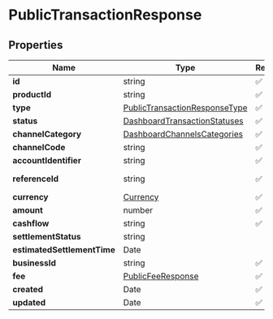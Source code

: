 # PublicTransactionResponse



## Properties

Name | Type | Required | Description
------------ | ------------- | ------------- | -------------
**id** | string | ✅ | Public Transaction id
**productId** | string | ✅ | 
**type** | [PublicTransactionResponseType](PublicTransactionResponseType.md) | ✅ | 
**status** | [DashboardTransactionStatuses](DashboardTransactionStatuses.md) | ✅ | 
**channelCategory** | [DashboardChannelsCategories](DashboardChannelsCategories.md) | ✅ | 
**channelCode** | string | ✅ | 
**accountIdentifier** | string | ✅ | 
**referenceId** | string | ✅ | customer supplied reference/external_id
**currency** | [Currency](Currency.md) | ✅ | 
**amount** | number | ✅ | 
**cashflow** | string | ✅ | 
**settlementStatus** | string |  | 
**estimatedSettlementTime** | Date |  | 
**businessId** | string | ✅ | 
**fee** | [PublicFeeResponse](PublicFeeResponse.md) | ✅ | 
**created** | Date | ✅ | 
**updated** | Date | ✅ | 


